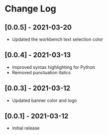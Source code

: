 # Change Log

## [0.0.5] - 2021-03-20

- Updated the workbench text selection color

## [0.0.4] - 2021-03-13

- Improved syntax highlighting for Python
- Removed punctuation italics

## [0.0.3] - 2021-03-12

- Updated banner color and logo

## [0.0.1] - 2021-03-12

- Initial release
